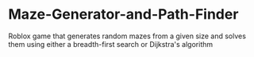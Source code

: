 # Maze-Generator-and-Path-Finder
Roblox game that generates random mazes from a given size and solves them using either a breadth-first search or Dijkstra's algorithm
